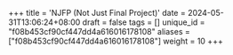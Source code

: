 +++
title = 'NJFP (Not Just Final Project)'
date = 2024-05-31T13:06:24+08:00
draft = false
tags = []
unique_id = "f08b453cf90cf447dd4a616016178108"
aliases = ["f08b453cf90cf447dd4a616016178108"]
weight = 10
+++
